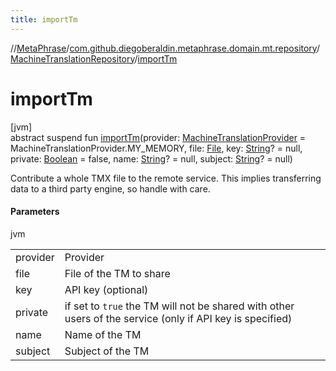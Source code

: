 ```yaml
---
title: importTm
---
```

//[MetaPhrase](../../../index.html)/[com.github.diegoberaldin.metaphrase.domain.mt.repository](../index.html)/[MachineTranslationRepository](index.html)/[importTm](import-tm.html)



# importTm



[jvm]\
abstract suspend fun [importTm](import-tm.html)(provider: [MachineTranslationProvider](../../com.github.diegoberaldin.metaphrase.domain.mt.repository.data/-machine-translation-provider/index.html) = MachineTranslationProvider.MY_MEMORY, file: [File](https://docs.oracle.com/javase/8/docs/api/java/io/File.html), key: [String](https://kotlinlang.org/api/latest/jvm/stdlib/kotlin/-string/index.html)? = null, private: [Boolean](https://kotlinlang.org/api/latest/jvm/stdlib/kotlin/-boolean/index.html) = false, name: [String](https://kotlinlang.org/api/latest/jvm/stdlib/kotlin/-string/index.html)? = null, subject: [String](https://kotlinlang.org/api/latest/jvm/stdlib/kotlin/-string/index.html)? = null)



Contribute a whole TMX file to the remote service. This implies transferring data to a third party engine, so handle with care.



#### Parameters


jvm

| | |
|---|---|
| provider | Provider |
| file | File of the TM to share |
| key | API key (optional) |
| private | if set to `true` the TM will not be shared with other users of the service (only if API key is specified) |
| name | Name of the TM |
| subject | Subject of the TM |




